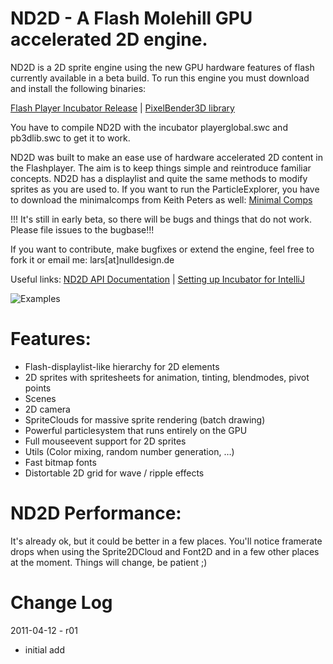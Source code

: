 # ND2D - A Flash Molehill GPU accelerated 2D engine.

ND2D is a 2D sprite engine using the new GPU hardware features of flash currently available in a beta build. To run this engine you must download and install the following binaries:

[Flash Player Incubator Release](http://labs.adobe.com/technologies/flashplatformruntimes/incubator/) | [PixelBender3D library](http://labs.adobe.com/technologies/pixelbender3d/)

You have to compile ND2D with the incubator playerglobal.swc and pb3dlib.swc to get it to work.

ND2D was built to make an ease use of hardware accelerated 2D content in the Flashplayer. The aim is to keep things simple and reintroduce familiar concepts. ND2D has a displaylist and quite the same methods to modify sprites as you are used to.
If you want to run the ParticleExplorer, you have to download the minimalcomps from Keith Peters as well: [Minimal Comps](http://www.minimalcomps.com/)

!!! It's still in early beta, so there will be bugs and things that do not work. Please file issues to the bugbase!!!

If you want to contribute, make bugfixes or extend the engine, feel free to fork it or email me: lars[at]nulldesign.de

Useful links:
[ND2D API Documentation](http://www.nulldesign.de/nd2d/docs/) | [Setting up Incubator for IntelliJ](http://www.lidev.com.ar/?p=422)

![Examples](http://nulldesign.de/nd2d/nd2d_examples.jpg)

# Features:

- Flash-displaylist-like hierarchy for 2D elements
- 2D sprites with spritesheets for animation, tinting, blendmodes, pivot points
- Scenes
- 2D camera
- SpriteClouds for massive sprite rendering (batch drawing)
- Powerful particlesystem that runs entirely on the GPU
- Full mouseevent support for 2D sprites
- Utils (Color mixing, random number generation, …)
- Fast bitmap fonts
- Distortable 2D grid for wave / ripple effects

# ND2D Performance:

It's already ok, but it could be better in a few places. You'll notice framerate drops when using the Sprite2DCloud and Font2D and in a few other places  at the moment. Things will change, be patient ;)

# Change Log

2011-04-12 - r01

* initial add
